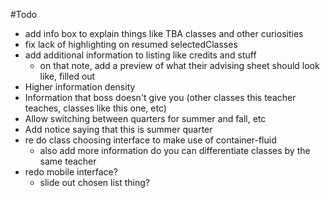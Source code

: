 #Todo

- add info box to explain things like TBA classes and other curiosities
- fix lack of highlighting on resumed selectedClasses
- add additional information to listing like credits and stuff
    - on that note, add a preview of what their advising sheet should look like, filled out
- Higher information density
- Information that boss doesn't give you (other classes this teacher teaches, classes like this one, etc)
- Allow switching between quarters for summer and fall, etc
- Add notice saying that this is summer quarter
- re do class choosing interface to make use of container-fluid
    + also add more information do you can differentiate classes by the same teacher
- redo mobile interface?
    + slide out chosen list thing?